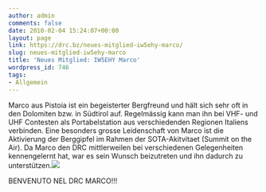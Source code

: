 ```yaml
---
author: admin
comments: false
date: 2010-02-04 15:24:07+00:00
layout: page
link: https://drc.bz/neues-mitglied-iw5ehy-marco/
slug: neues-mitglied-iw5ehy-marco
title: 'Neues Mitglied: IW5EHY Marco'
wordpress_id: 746
tags:
- Allgemein
---
```


Marco aus Pistoia ist ein begeisterter Bergfreund und hält sich sehr oft in den Dolomiten bzw. in Südtirol auf. Regelmässig kann man ihn bei VHF- und UHF Contesten als Portabelstation aus verschiedenden Regionen Italiens verbinden. Eine besonders grosse Leidenschaft von Marco ist die Aktivierung der Berggipfel im Rahmen der SOTA-Akitvitaet (Summit on the Air). Da Marco den DRC mittlerweilen bei verschiedenen Gelegenheiten kennengelernt hat, war es sein Wunsch beizutreten und ihn dadurch zu unterstützen.![](https://drc.bz/wp-content/uploads/2010/02/iw5ehy-300x225.jpg)

BENVENUTO NEL DRC MARCO!!!
